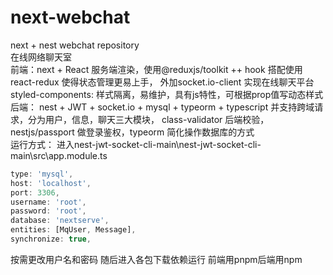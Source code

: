 # next-webchat
next + nest webchat repository
<br>
在线网络聊天室
<br>
前端：next + React 服务端渲染，使用@reduxjs/toolkit ++ hook 搭配使用 react-redux 使得状态管理更易上手，
外加socket.io-client 实现在线聊天平台
<br>
styled-components: 样式隔离，易维护，具有js特性，可根据prop值写动态样式
<br>
后端： nest + JWT + socket.io + mysql + typeorm + typescript 并支持跨域请求，分为用户，信息，聊天三大模块，
class-validator 后端校验， nestjs/passport 做登录鉴权，typeorm 简化操作数据库的方式
<br>
运行方式：
进入nest-jwt-socket-cli-main\nest-jwt-socket-cli-main\src\app.module.ts
```ts
type: 'mysql',
host: 'localhost',
port: 3306,
username: 'root',
password: 'root',
database: 'nextserve',
entities: [MqUser, Message],
synchronize: true,
```
按需更改用户名和密码
随后进入各包下载依赖运行
前端用pnpm后端用npm
